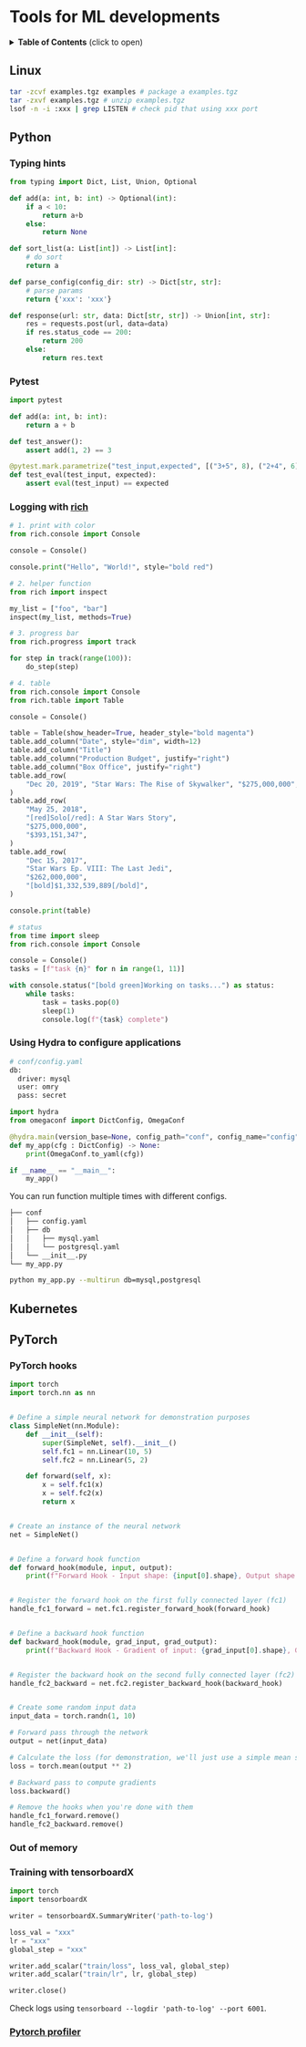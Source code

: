 # Tools for ML developments

<details>
<summary><b>Table of Contents</b> (click to open)</summary>

- [Linux](#linux)
- [Python](#python)
  - [Typing hints](#typing-hints)
  - [Pytest](#pytest)
  - [Logging with rich](#logging-with-rich)
  - [Using Hydra to configure applications](#using-hydra-to-configure-applications)
- [Kubernetes](#kubernetes)
- [PyTorch](#pytorch)
    - [PyTorch hooks](#pytorch-hooks)
    - [Out of memory](#out-of-memory)
    - [Training with tensorboardX](#training-with-tensorboardx)
    - [Pytorch Profiler](#pytorch-profiler)

</details>

## Linux
```bash
tar -zcvf examples.tgz examples # package a examples.tgz
tar -zxvf examples.tgz # unzip examples.tgz
lsof -n -i :xxx | grep LISTEN # check pid that using xxx port
```

## Python

### Typing hints
```python
from typing import Dict, List, Union, Optional

def add(a: int, b: int) -> Optional(int):
	if a < 10:
		return a+b
	else:
		return None

def sort_list(a: List[int]) -> List[int]:
	# do sort
	return a

def parse_config(config_dir: str) -> Dict[str, str]:
	# parse params
	return {'xxx': 'xxx'}

def response(url: str, data: Dict[str, str]) -> Union[int, str]:
	res = requests.post(url, data=data)
	if res.status_code == 200:
		return 200
	else:
		return res.text
```
### Pytest
```python
import pytest

def add(a: int, b: int):
	return a + b

def test_answer():
	assert add(1, 2) == 3

@pytest.mark.parametrize("test_input,expected", [("3+5", 8), ("2+4", 6), ("6*9", 42)])
def test_eval(test_input, expected):
    assert eval(test_input) == expected
```

### Logging with [rich](https://github.com/Textualize/rich)
```python
# 1. print with color
from rich.console import Console

console = Console()

console.print("Hello", "World!", style="bold red") 

# 2. helper function
from rich import inspect

my_list = ["foo", "bar"]
inspect(my_list, methods=True) 

# 3. progress bar
from rich.progress import track

for step in track(range(100)):
    do_step(step) 

# 4. table
from rich.console import Console
from rich.table import Table

console = Console()

table = Table(show_header=True, header_style="bold magenta")
table.add_column("Date", style="dim", width=12)
table.add_column("Title")
table.add_column("Production Budget", justify="right")
table.add_column("Box Office", justify="right")
table.add_row(
    "Dec 20, 2019", "Star Wars: The Rise of Skywalker", "$275,000,000", "$375,126,118"
)
table.add_row(
    "May 25, 2018",
    "[red]Solo[/red]: A Star Wars Story",
    "$275,000,000",
    "$393,151,347",
)
table.add_row(
    "Dec 15, 2017",
    "Star Wars Ep. VIII: The Last Jedi",
    "$262,000,000",
    "[bold]$1,332,539,889[/bold]",
)

console.print(table)

# status
from time import sleep
from rich.console import Console

console = Console()
tasks = [f"task {n}" for n in range(1, 11)]

with console.status("[bold green]Working on tasks...") as status:
    while tasks:
        task = tasks.pop(0)
        sleep(1)
        console.log(f"{task} complete")
```

### Using Hydra to configure applications

```bash
# conf/config.yaml
db:
  driver: mysql
  user: omry
  pass: secret
```

```python
import hydra
from omegaconf import DictConfig, OmegaConf

@hydra.main(version_base=None, config_path="conf", config_name="config")
def my_app(cfg : DictConfig) -> None:
    print(OmegaConf.to_yaml(cfg))

if __name__ == "__main__":
    my_app()
```

You can run function multiple times with different configs.

```bash
├── conf
│   ├── config.yaml
│   ├── db
│   │   ├── mysql.yaml
│   │   └── postgresql.yaml
│   └── __init__.py
└── my_app.py
```

```bash
python my_app.py --multirun db=mysql,postgresql
```

## Kubernetes

## PyTorch

### PyTorch hooks
```python
import torch
import torch.nn as nn


# Define a simple neural network for demonstration purposes
class SimpleNet(nn.Module):
    def __init__(self):
        super(SimpleNet, self).__init__()
        self.fc1 = nn.Linear(10, 5)
        self.fc2 = nn.Linear(5, 2)

    def forward(self, x):
        x = self.fc1(x)
        x = self.fc2(x)
        return x


# Create an instance of the neural network
net = SimpleNet()


# Define a forward hook function
def forward_hook(module, input, output):
    print(f"Forward Hook - Input shape: {input[0].shape}, Output shape: {output.shape}")


# Register the forward hook on the first fully connected layer (fc1)
handle_fc1_forward = net.fc1.register_forward_hook(forward_hook)


# Define a backward hook function
def backward_hook(module, grad_input, grad_output):
    print(f"Backward Hook - Gradient of input: {grad_input[0].shape}, Gradient of output: {grad_output[0].shape}")


# Register the backward hook on the second fully connected layer (fc2)
handle_fc2_backward = net.fc2.register_backward_hook(backward_hook)


# Create some random input data
input_data = torch.randn(1, 10)

# Forward pass through the network
output = net(input_data)

# Calculate the loss (for demonstration, we'll just use a simple mean squared error loss)
loss = torch.mean(output ** 2)

# Backward pass to compute gradients
loss.backward()

# Remove the hooks when you're done with them
handle_fc1_forward.remove()
handle_fc2_backward.remove()
```

### Out of memory

### Training with tensorboardX
```python
import torch
import tensorboardX

writer = tensorboardX.SummaryWriter('path-to-log')

loss_val = "xxx"
lr = "xxx"
global_step = "xxx"

writer.add_scalar("train/loss", loss_val, global_step)
writer.add_scalar("train/lr", lr, global_step)

writer.close()
```
Check logs using `tensorboard --logdir 'path-to-log' --port 6001`.

### [Pytorch profiler](https://github.com/Jason-cs18/deep-learning-profiler)